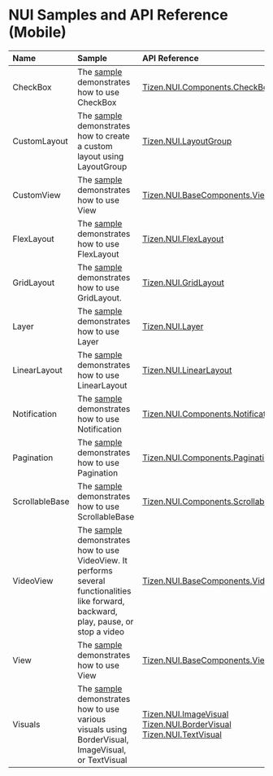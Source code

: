 # NUI Samples and API Reference (Mobile)

| Name | Sample | API Reference |
|:---|:---|:---|
|CheckBox|The [sample](https://github.com/Samsung/Tizen-CSharp-Samples/tree/master/Mobile/NUI/CheckBox) demonstrates how to use CheckBox | [Tizen.NUI.Components.CheckBox](https://samsung.github.io/TizenFX/latest/api/Tizen.NUI.Components.CheckBox.html) |
|CustomLayout|The [sample](https://github.com/Samsung/Tizen-CSharp-Samples/tree/master/Mobile/NUI/CustomLayout) demonstrates how to create a custom layout using LayoutGroup | [Tizen.NUI.LayoutGroup](https://samsung.github.io/TizenFX/latest/api/Tizen.NUI.LayoutGroup.html) |
|CustomView|The [sample](https://github.com/Samsung/Tizen-CSharp-Samples/tree/master/Mobile/NUI/CustomView) demonstrates how to use View | [Tizen.NUI.BaseComponents.View](https://samsung.github.io/TizenFX/latest/api/Tizen.NUI.BaseComponents.View.html)|
|FlexLayout|The [sample](https://github.com/Samsung/Tizen-CSharp-Samples/tree/master/Mobile/NUI/FlexLayout) demonstrates how to use FlexLayout | [Tizen.NUI.FlexLayout](https://samsung.github.io/TizenFX/latest/api/Tizen.NUI.FlexLayout.html) |
|GridLayout |The [sample](https://github.com/Samsung/Tizen-CSharp-Samples/tree/master/Mobile/NUI/GridLayout) demonstrates how to use GridLayout.  | [Tizen.NUI.GridLayout](https://samsung.github.io/TizenFX/latest/api/Tizen.NUI.GridLayout.html) |
|Layer |The [sample](https://github.com/Samsung/Tizen-CSharp-Samples/tree/master/Mobile/NUI/Layer) demonstrates how to use Layer | [Tizen.NUI.Layer](https://samsung.github.io/TizenFX/latest/api/Tizen.NUI.Layer.html) |
|LinearLayout|The [sample](https://github.com/Samsung/Tizen-CSharp-Samples/tree/master/Mobile/NUI/LinearLayout) demonstrates how to use LinearLayout | [Tizen.NUI.LinearLayout](https://samsung.github.io/TizenFX/latest/api/Tizen.NUI.LinearLayout.html) |
|Notification |The [sample](https://github.com/Samsung/Tizen-CSharp-Samples/tree/master/Mobile/NUI/NotificationExample) demonstrates how to use Notification | [Tizen.NUI.Components.Notification](https://samsung.github.io/TizenFX/latest/api/Tizen.NUI.Components.Notification.html) |
|Pagination |The [sample](https://github.com/Samsung/Tizen-CSharp-Samples/tree/master/Mobile/NUI/Pagination) demonstrates how to use Pagination | [Tizen.NUI.Components.Pagination](https://samsung.github.io/TizenFX/latest/api/Tizen.NUI.Components.Pagination.html) |
|ScrollableBase|The [sample](https://github.com/Samsung/Tizen-CSharp-Samples/tree/master/Mobile/NUI/ScrollableBaseExample) demonstrates how to use ScrollableBase | [Tizen.NUI.Components.ScrollableBase](https://samsung.github.io/TizenFX/latest/api/Tizen.NUI.Components.ScrollableBase.html) |
|VideoView |The [sample](https://github.com/Samsung/Tizen-CSharp-Samples/tree/master/Mobile/NUI/VideoViewSample) demonstrates how to use VideoView. It performs several functionalities like forward, backward, play, pause, or stop a video | [Tizen.NUI.BaseComponents.VideoView](https://samsung.github.io/TizenFX/latest/api/Tizen.NUI.BaseComponents.VideoView.html) |
|View |The [sample](https://github.com/Samsung/Tizen-CSharp-Samples/tree/master/Mobile/NUI/View) demonstrates how to use View | [Tizen.NUI.BaseComponents.View](https://samsung.github.io/TizenFX/latest/api/Tizen.NUI.BaseComponents.View.html) |
|Visuals |The [sample](https://github.com/Samsung/Tizen-CSharp-Samples/tree/master/Mobile/NUI/Visuals) demonstrates how to use various visuals using BorderVisual, ImageVisual, or TextVisual | [Tizen.NUI.ImageVisual](https://samsung.github.io/TizenFX/latest/api/Tizen.NUI.ImageVisual.html)  [Tizen.NUI.BorderVisual](https://samsung.github.io/TizenFX/latest/api/Tizen.NUI.BorderVisual.html)  [Tizen.NUI.TextVisual](https://samsung.github.io/TizenFX/latest/api/Tizen.NUI.TextVisual.html) |


